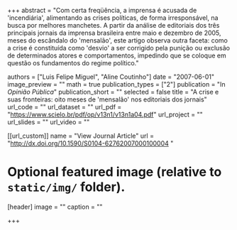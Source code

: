 +++
abstract = "Com certa freqüência, a imprensa é acusada de 'incendiária', alimentando as crises políticas, de forma irresponsável, na busca por melhores manchetes. A partir da análise de editoriais dos três principais jornais da imprensa brasileira entre maio e dezembro de 2005, meses do escândalo do 'mensalão', este artigo observa outra faceta: como a crise é constituída como 'desvio' a ser corrigido pela punição ou exclusão de determinados atores e comportamentos, impedindo que se coloque em questão os fundamentos do regime político."

authors = ["Luis Felipe Miguel", "Aline Coutinho"]
date = "2007-06-01"
image_preview = ""
math = true
publication_types = ["2"]
publication = "In *Opinião Pública*"
publication_short = ""
selected = false
title = "A crise e suas fronteiras: oito meses de 'mensalão' nos editoriais dos jornais"
url_code = ""
url_dataset = ""
url_pdf = "https://www.scielo.br/pdf/op/v13n1/v13n1a04.pdf"
url_project = ""
url_slides = ""
url_video = ""

[[url_custom]]
name = "View Journal Article"
url = "http://dx.doi.org/10.1590/S0104-62762007000100004 "

# Optional featured image (relative to `static/img/` folder).
[header]
image = ""
caption = ""

+++


